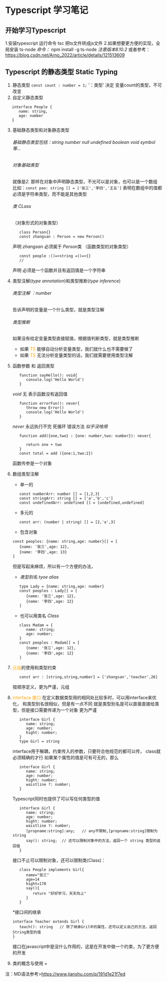 # Typescript 学习笔记
## 开始学习Typescript

   1.安装typescript  运行命令 tsc 把ts文件转成js文件
   2.如果想要更方便的实现，全局安装  ts-node *命令：* npm install -g ts-node *注意版本8.10.2*
      或者参考：https://blog.csdn.net/Arno_2022/article/details/121513609

## Typescript 的静态类型 Static Typing

   1. 静态类型
   `const count : number = 1;`
   '：类型' 决定 变量count的类型，不可改变
   2. 自定义静态类型
   ```
      interface People {
         name: string,
         age: number
      }
   ```
   3. 基础静态类型和对象静态类型
      ###### 基础静态类型包括：string number null undefined boolean void symbol 等...
      ###### 对象基础类型 
         就像是*2.* 那样在对象中声明静态类型，不光可以是对象，也可以是一个数组
         比如：`const peo: string [] = ['张三','李四','王五']`
         表明在数组中的值都必须是字符串类型，而不能是其他类型
      ###### 类 *CLass* 
         （对象形式的对象类型）
         ```
            class Person{}
            const zhangsan : Person = new Person()
         ```
         声明 *zhangsan* 必须属于 *Person*类 
         （函数类型的对象类型）
         ```
            const people :()=>string =()=>{}
            // 
         ```
         声明 必须是一个函数并且有返回值是一个字符串
   4. 类型注解(*type annotation*)和类型推断(*type inference*)
      ###### 类型注解 ：number 
      告诉声明的变量是一个什么类型，就是类型注解
      ###### 类型推断 
      如果没有给定变量类型直接赋值，根据值判断类型，就是类型推断
      + 如果 <font color=#fca60b>TS</font> 能够自动分析变量类型，我们就什么也不需要做了
      + 如果 <font color=#fca60b>TS</font> 无法分析变量类型的话，我们就需要使用类型注解
   5. 函数参数 和 返回类型

      ```
         function sayHello(): void{
            console.log('Hello World')
         }
      ```
      *void* 无  表示函数没有返回值

      ```
         function errorFun(): never{
            throw new Error()
            console.log('Hello World')
         }
      ```
      *never* 永远执行不完 死循环  错误方法 *似乎没啥用*

      ```
         function add({one,two} : {one: number,two: number}): never{
            
            return one + two 
         }
         const total = add ({one:1,two:2})
      ```
      函数传参是一个对象
   6. 数组类型注解
      + 单一的
      ```
         const numberArr: number [] = [1,2,3]
         const stringArr: string [] = ['a','b','c']
         const undefinedArr: undefined [] = [undefined,undefined]
      ```
      + 多元的
      ```
         const arr: (number | string) [] = [2,'a',3]
      ```
      + 包含对象
      ```
      const peoples: {name: string,age: number}[] = [
         {name: '张三',age: 12},
         {name: '李四',age: 13}
      ]
      ```
      但是写起来麻烦，所以有一个方便的办法，
      + *类型别名 tyoe alias*
      ``` 
         type Lady = {name: string,age: number}
         const peoples : Lady[] = [
            {name: '张三',age: 12},
            {name: '李四',age: 12}
         ]
      ```
      + 也可以用类名 *Class*
      ``` 
         class Madam = {
            name: string;
            age: number;
         }
         const peoples : Madam[] = [
            {name: '张三',age: 12},
            {name: '李四',age: 12}
         ]
      ```
   7. <font color=#fca60b>元组</font>的使用和类型约束
      ```
         const arr : [string,string,number] = ['zhangsan','teacher',26]
      ```
      按顺序定义，更为严谨，元组
   8. <font color=#fca60b>interface 接口</font>
      在定义数据类型用的相同处比较多时，可以用interface来优化，
      和类型别名很相似，但是有一点不同
      就是类型别名是可以直接直接给类型，但是接口需要传递为一个对象
      更为严谨
      ```
         interface Girl {
            name: string;
            age: number;
            hight: number;
         }
         type Girl = string
      ```
      interface用于解耦，约束传入的参数，只要符合他规范的都可以传，
      class就必须精确的才行
      如果某个属性的值是可有可无的，那么
      ```
         interface Girl {
            name: string;
            age: number;
            hight: number;
            waistline ?: number;
         }
      ```
      Typescript同时也提供了可以写任何类型的值
      ```
         interface Girl {
            name: string;
            age: number;
            hight: number;
            waistline ?: number;
            [propname:string]:any;   // any不限制,[propname:string]限制为string
            say(): string;  // 还可以限制对象中的方法，返回一个 string 类型的返回值
         }
      ```
      接口不止可以限制对象，还可以限制类(Class)：
      ```
         class People implements Girl{
            name="张三"
            age=14
            hight=170
            say(){
               return "好好学习，天天向上"
            }
         }
      ```
      *接口间的继承
      ```
      interface Teacher extends Girl {
         teach(): string   // 除了继承Gril中的属性，还可以定义自己的方法，返回String类型的值
      }
      ```

      接口在javascript中是没什么作用的，这是在开发中做一个约束，为了更方便的开发
   9. 类的概念与使用
      + 
      










































注：MD语法参考>https://www.jianshu.com/p/191d1e21f7ed